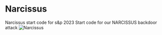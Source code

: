 # Narcissus
Narcissus start code for s&amp;p 2023
Start code for our NARCISSUS backdoor attack
![Narcissus](https://user-images.githubusercontent.com/102848897/161371453-bfb7f413-561b-4a0c-b124-003ac1857dd0.jpg)
